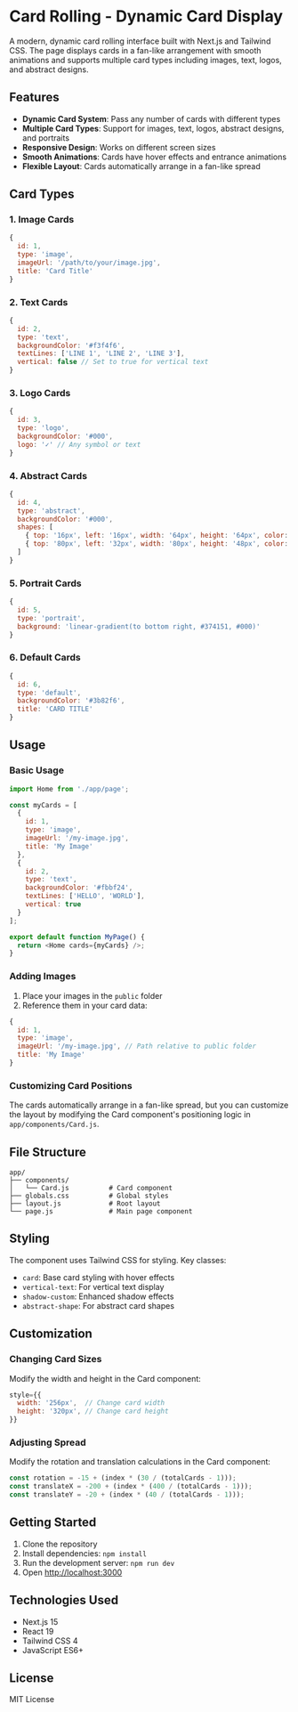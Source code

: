 # Card Rolling - Dynamic Card Display

A modern, dynamic card rolling interface built with Next.js and Tailwind CSS. The page displays cards in a fan-like arrangement with smooth animations and supports multiple card types including images, text, logos, and abstract designs.

## Features

- **Dynamic Card System**: Pass any number of cards with different types
- **Multiple Card Types**: Support for images, text, logos, abstract designs, and portraits
- **Responsive Design**: Works on different screen sizes
- **Smooth Animations**: Cards have hover effects and entrance animations
- **Flexible Layout**: Cards automatically arrange in a fan-like spread

## Card Types

### 1. Image Cards
```javascript
{
  id: 1,
  type: 'image',
  imageUrl: '/path/to/your/image.jpg',
  title: 'Card Title'
}
```

### 2. Text Cards
```javascript
{
  id: 2,
  type: 'text',
  backgroundColor: '#f3f4f6',
  textLines: ['LINE 1', 'LINE 2', 'LINE 3'],
  vertical: false // Set to true for vertical text
}
```

### 3. Logo Cards
```javascript
{
  id: 3,
  type: 'logo',
  backgroundColor: '#000',
  logo: '✓' // Any symbol or text
}
```

### 4. Abstract Cards
```javascript
{
  id: 4,
  type: 'abstract',
  backgroundColor: '#000',
  shapes: [
    { top: '16px', left: '16px', width: '64px', height: '64px', color: '#9ca3af', opacity: 0.8 },
    { top: '80px', left: '32px', width: '80px', height: '48px', color: '#d1d5db', opacity: 0.6 }
  ]
}
```

### 5. Portrait Cards
```javascript
{
  id: 5,
  type: 'portrait',
  background: 'linear-gradient(to bottom right, #374151, #000)'
}
```

### 6. Default Cards
```javascript
{
  id: 6,
  type: 'default',
  backgroundColor: '#3b82f6',
  title: 'CARD TITLE'
}
```

## Usage

### Basic Usage
```javascript
import Home from './app/page';

const myCards = [
  {
    id: 1,
    type: 'image',
    imageUrl: '/my-image.jpg',
    title: 'My Image'
  },
  {
    id: 2,
    type: 'text',
    backgroundColor: '#fbbf24',
    textLines: ['HELLO', 'WORLD'],
    vertical: true
  }
];

export default function MyPage() {
  return <Home cards={myCards} />;
}
```

### Adding Images

1. Place your images in the `public` folder
2. Reference them in your card data:
```javascript
{
  id: 1,
  type: 'image',
  imageUrl: '/my-image.jpg', // Path relative to public folder
  title: 'My Image'
}
```

### Customizing Card Positions

The cards automatically arrange in a fan-like spread, but you can customize the layout by modifying the Card component's positioning logic in `app/components/Card.js`.

## File Structure

```
app/
├── components/
│   └── Card.js          # Card component
├── globals.css          # Global styles
├── layout.js            # Root layout
└── page.js              # Main page component
```

## Styling

The component uses Tailwind CSS for styling. Key classes:
- `card`: Base card styling with hover effects
- `vertical-text`: For vertical text display
- `shadow-custom`: Enhanced shadow effects
- `abstract-shape`: For abstract card shapes

## Customization

### Changing Card Sizes
Modify the width and height in the Card component:
```javascript
style={{
  width: '256px',  // Change card width
  height: '320px', // Change card height
}}
```

### Adjusting Spread
Modify the rotation and translation calculations in the Card component:
```javascript
const rotation = -15 + (index * (30 / (totalCards - 1)));
const translateX = -200 + (index * (400 / (totalCards - 1)));
const translateY = -20 + (index * (40 / (totalCards - 1)));
```

## Getting Started

1. Clone the repository
2. Install dependencies: `npm install`
3. Run the development server: `npm run dev`
4. Open [http://localhost:3000](http://localhost:3000)

## Technologies Used

- Next.js 15
- React 19
- Tailwind CSS 4
- JavaScript ES6+

## License

MIT License
